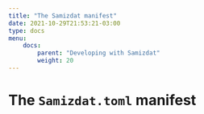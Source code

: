 ```yaml
---
title: "The Samizdat manifest"
date: 2021-10-29T21:53:21-03:00
type: docs
menu:
    docs:
        parent: "Developing with Samizdat"
        weight: 20
---
```


# The `Samizdat.toml` manifest
